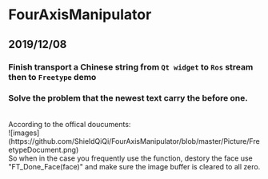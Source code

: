 # FourAxisManipulator

## 2019/12/08

### Finish transport a Chinese string from `Qt widget` to `Ros` stream then to `Freetype` demo

### Solve the problem that the newest text carry the before one.
<br>
According to the offical doucuments:
<br>
![images](https://github.com/ShieldQiQi/FourAxisManipulator/blob/master/Picture/FreetypeDocument.png)
<br>
So when in the case you frequently use the function, destory the face use "FT_Done_Face(face)" and make sure the image buffer is cleared to all zero.
